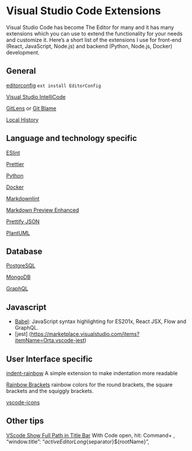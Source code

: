 # Visual Studio Code Extensions

Visual Studio Code has become The Editor for many and it has many extensions which you can use to extend the functionality for your needs and customize it. Here’s a short list of the extensions I use for front-end (React, JavaScript, Node.js) and backend (Python, Node.js, Docker) development.

## General

[editorconfig](https://marketplace.visualstudio.com/items?itemName=EditorConfig.EditorConfig)
`ext install EditorConfig`

[Visual Studio IntelliCode](https://marketplace.visualstudio.com/items?itemName=VisualStudioExptTeam.VSIntelliCode)

[GitLens](https://marketplace.visualstudio.com/items?itemName=eamodio.gitlens) or [Git Blame](https://marketplace.visualstudio.com/items?itemName=waderyan.gitblame)

[Local History](https://marketplace.visualstudio.com/items?itemName=xyz.local-history)

## Language and technology specific

[ESlint](https://github.com/Microsoft/vscode-eslint)

[Prettier](https://marketplace.visualstudio.com/items?itemName=esbenp.prettier-vscode)

[Python](https://marketplace.visualstudio.com/items?itemName=ms-python.python)

[Docker](https://marketplace.visualstudio.com/items?itemName=ms-azuretools.vscode-docker)

[Markdownlint](https://marketplace.visualstudio.com/items?itemName=DavidAnson.vscode-markdownlint)

[Markdown Preview Enhanced](https://marketplace.visualstudio.com/items?itemName=shd101wyy.markdown-preview-enhanced)

[Prettify JSON](https://marketplace.visualstudio.com/items?itemName=mohsen1.prettify-json)

[PlantUML](https://marketplace.visualstudio.com/items?itemName=jebbs.plantuml)

## Database

[PostgreSQL](https://marketplace.visualstudio.com/items?itemName=ckolkman.vscode-postgres)

[MongoDB](https://marketplace.visualstudio.com/items?itemName=mongodb.mongodb-vscode)

[GraphQL](https://marketplace.visualstudio.com/items?itemName=kumar-harsh.graphql-for-vscode)

## Javascript

- [Babel](https://marketplace.visualstudio.com/items?itemName=mgmcdermott.vscode-language-babel): JavaScript syntax highlighting for ES201x, React JSX, Flow and GraphQL.
- [jest] (https://marketplace.visualstudio.com/items?itemName=Orta.vscode-jest)

## User Interface specific

[indent-rainbow](https://marketplace.visualstudio.com/items?itemName=oderwat.indent-rainbow )
A simple extension to make indentation more readable

[Rainbow Brackets](https://marketplace.visualstudio.com/items?itemName=2gua.rainbow-brackets)
rainbow colors for the round brackets, the square brackets and the squiggly brackets.

[vscode-icons](https://marketplace.visualstudio.com/items?itemName=vscode-icons-team.vscode-icons)

## Other tips

[VScode Show Full Path in Title Bar](https://medium.com/riow/vscode-show-full-path-in-title-bar-b0cb731b330)
With Code open, hit: Command+ ,
“window.title”: “${activeEditorLong}${separator}${rootName}”,
